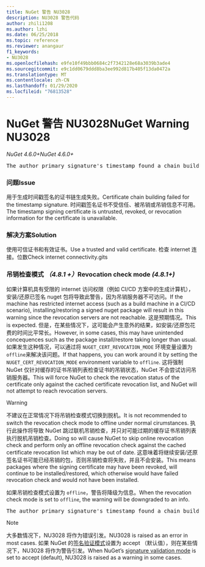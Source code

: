 ```yaml
---
title: NuGet 警告 NU3028
description: NU3028 警告代码
author: zhili1208
ms.author: lzhi
ms.date: 06/25/2018
ms.topic: reference
ms.reviewer: anangaur
f1_keywords:
- NU3028
ms.openlocfilehash: e9fe10f49bbb0684c2f7342128e68a3039b3ade4
ms.sourcegitcommit: e9c1dd0679ddd8ba3ee992d817b405f13da0472a
ms.translationtype: MT
ms.contentlocale: zh-CN
ms.lasthandoff: 01/29/2020
ms.locfileid: "76813528"
---
```

# <a name="nuget-warning-nu3028"></a><span data-ttu-id="88051-103">NuGet 警告 NU3028</span><span class="sxs-lookup"><span data-stu-id="88051-103">NuGet Warning NU3028</span></span>

<span data-ttu-id="88051-104">*NuGet 4.6.0+*</span><span class="sxs-lookup"><span data-stu-id="88051-104">*NuGet 4.6.0+*</span></span>

<pre>The author primary signature's timestamp found a chain building issue: The revocation function was unable to check revocation because the revocation server could not be reached. For more information, visit https://aka.ms/certificateRevocationMode</pre>

### <a name="issue"></a><span data-ttu-id="88051-105">问题</span><span class="sxs-lookup"><span data-stu-id="88051-105">Issue</span></span>
<span data-ttu-id="88051-106">用于生成时间戳签名的证书链生成失败。</span><span class="sxs-lookup"><span data-stu-id="88051-106">Certificate chain building failed for the timestamp signature.</span></span> <span data-ttu-id="88051-107">时间戳签名证书不受信任、被吊销或吊销信息不可用。</span><span class="sxs-lookup"><span data-stu-id="88051-107">The timestamp signing certificate is untrusted, revoked, or revocation information for the certificate is unavailable.</span></span>

### <a name="solution"></a><span data-ttu-id="88051-108">解决方案</span><span class="sxs-lookup"><span data-stu-id="88051-108">Solution</span></span>
<span data-ttu-id="88051-109">使用可信证书和有效证书。</span><span class="sxs-lookup"><span data-stu-id="88051-109">Use a trusted and valid certificate.</span></span> <span data-ttu-id="88051-110">检查 internet 连接。位数</span><span class="sxs-lookup"><span data-stu-id="88051-110">Check internet connectivity.gits</span></span>

### <a name="revocation-check-mode-481"></a><span data-ttu-id="88051-111">吊销检查模式 *（4.8.1 +）*</span><span class="sxs-lookup"><span data-stu-id="88051-111">Revocation check mode *(4.8.1+)*</span></span>
<span data-ttu-id="88051-112">如果计算机具有受限的 internet 访问权限（例如 CI/CD 方案中的生成计算机），安装/还原已签名 nuget 包将导致此警告，因为吊销服务器不可访问。</span><span class="sxs-lookup"><span data-stu-id="88051-112">If the machine has restricted internet access (such as a build machine in a CI/CD scenario), installing/restoring a signed nuget package will result in this warning since the revocation servers are not reachable.</span></span> <span data-ttu-id="88051-113">这是预期情况。</span><span class="sxs-lookup"><span data-stu-id="88051-113">This is expected.</span></span>
<span data-ttu-id="88051-114">但是，在某些情况下，这可能会产生意外的结果，如安装/还原包花费的时间比平常长。</span><span class="sxs-lookup"><span data-stu-id="88051-114">However, in some cases, this may have unintended concequences such as the package install/restore taking longer than usual.</span></span> <span data-ttu-id="88051-115">如果发生这种情况，可以通过将 `NUGET_CERT_REVOCATION_MODE` 环境变量设置为 `offline`来解决该问题。</span><span class="sxs-lookup"><span data-stu-id="88051-115">If that happens, you can work around it by setting the `NUGET_CERT_REVOCATION_MODE` environment variable to `offline`.</span></span> <span data-ttu-id="88051-116">这将强制 NuGet 仅针对缓存的证书吊销列表检查证书的吊销状态，NuGet 不会尝试访问吊销服务器。</span><span class="sxs-lookup"><span data-stu-id="88051-116">This will force NuGet to check the revocation status of the certificate only against the cached certificate revocation list, and NuGet will not attempt to reach revocation servers.</span></span>

> [!Warning]
> <span data-ttu-id="88051-117">不建议在正常情况下将吊销检查模式切换到脱机。</span><span class="sxs-lookup"><span data-stu-id="88051-117">It is not recommended to switch the revocation check mode to offline under normal cirumstances.</span></span> <span data-ttu-id="88051-118">执行此操作将导致 NuGet 跳过联机吊销检查，并只对可能过期的缓存证书吊销列表执行脱机吊销检查。</span><span class="sxs-lookup"><span data-stu-id="88051-118">Doing so will cause NuGet to skip online revocation check and perform only an offline revocation check against the cached certificate revocation list which may be out of date.</span></span> <span data-ttu-id="88051-119">这意味着将继续安装/还原签名证书可能已经吊销的包，否则吊销检查将失败，并且不会安装。</span><span class="sxs-lookup"><span data-stu-id="88051-119">This means packages where the signing certificate may have been revoked, will continue to be installed/restored, which otherwise would have failed revocation check and would not have been installed.</span></span>

<span data-ttu-id="88051-120">如果吊销检查模式设置为 `offline`，警告将降级为信息。</span><span class="sxs-lookup"><span data-stu-id="88051-120">When the revocation check mode is set to `offline`, the warning will be downgraded to an info.</span></span>

<pre>The author primary signature's timestamp found a chain building issue: The revocation function was unable to check revocation because the certificate is not available in the cached certificate revocation list and NUGET_CERT_REVOCATION_MODE environment variable has been set to offline. For more information, visit https://aka.ms/certificateRevocationMode.</pre>

> [!Note]
> <span data-ttu-id="88051-121">大多数情况下，NU3028 将作为错误引发。</span><span class="sxs-lookup"><span data-stu-id="88051-121">NU3028 is raised as an error in most cases.</span></span> <span data-ttu-id="88051-122">如果 NuGet 的[签名验证模式](../../consume-packages/installing-signed-packages.md#configure-package-signature-requirements)设置为 accept （默认值），则在某些情况下，NU3028 将作为警告引发。</span><span class="sxs-lookup"><span data-stu-id="88051-122">When NuGet’s [signature validation mode](../../consume-packages/installing-signed-packages.md#configure-package-signature-requirements) is set to accept (default), NU3028 is raised as a warning in some cases.</span></span>
